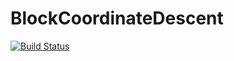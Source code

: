 # BlockCoordinateDescent

[![Build Status](https://travis-ci.org/Stat990-033/BlockCoordinateDescent.jl.svg?branch=master)](https://travis-ci.org/Stat990-033/BlockCoordinateDescent.jl)
